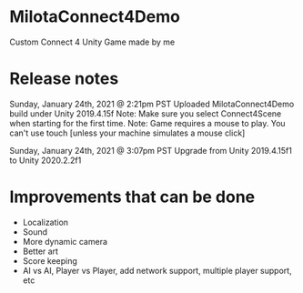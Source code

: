 # MilotaConnect4Demo
Custom Connect 4 Unity Game made by me

# Release notes

Sunday, January 24th, 2021 @ 2:21pm PST
Uploaded MilotaConnect4Demo build under Unity 2019.4.15f
Note: Make sure you select Connect4Scene when starting for the first time.
Note: Game requires a mouse to play.  You can't use touch [unless your machine simulates a mouse click]

Sunday, January 24th, 2021 @ 3:07pm PST
Upgrade from Unity 2019.4.15f1 to Unity 2020.2.2f1


# Improvements that can be done
* Localization
* Sound
* More dynamic camera
* Better art
* Score keeping
* AI vs AI, Player vs Player, add network support, multiple player support, etc
